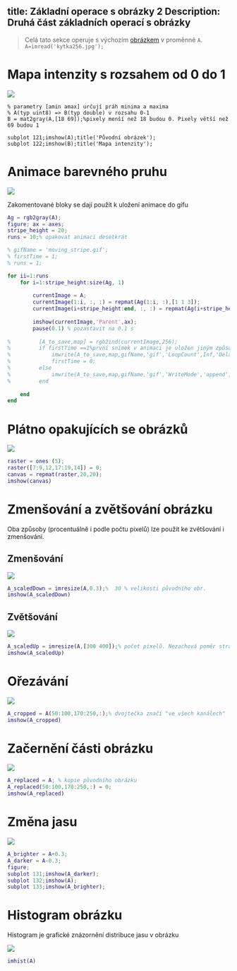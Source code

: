 title: Základní operace s obrázky 2
Description: Druhá část základních operací s obrázky
---
>Celá tato sekce operuje s výchozím [obrázkem](/zodoc/assets/img/kytka256.jpg) v proměnné `A`. `A=imread('kytka256.jpg');`

# Mapa intenzity s rozsahem od 0 do 1
![](../media/2018-10-02-20-49-00.png)
```
% parametry [amin amax] určují práh minima a maxima
% A(typ uint8) => B(typ double) v rozsahu 0-1
B = mat2gray(A,[18 69]);%pixely menší než 18 budou 0. Pixely větší než 69 budou 1

subplot 121;imshow(A);title('Původní obrázek');
subplot 122;imshow(B);title('Mapa intenzity');
```

# Animace barevného pruhu
![](../media/moving_stripe.gif)

Zakomentované bloky se dají použít k uložení animace do gifu

``` matlab
Ag = rgb2gray(A);
figure; ax = axes;
stripe_height = 20;
runs = 10;% opakovat animaci desetkrát

% gifName = 'moving_stripe.gif';
% firstTime = 1;
% runs = 1;

for ii=1:runs 
    for i=1:stripe_height:size(Ag, 1)
        
        currentImage = A;
        currentImage(1:i, :, :) = repmat(Ag(1:i, :),[1 1 3]);
        currentImage(i+stripe_height:end, :, :) = repmat(Ag(i+stripe_height:end, :),[1 1 3]);
        
        imshow(currentImage,'Parent',ax);
        pause(0.1) % pozastavit na 0.1 s
        
%         [A_to_save,map] = rgb2ind(currentImage,256);
%         if firstTime ==1%první snímek v animaci je uložen jiným způsobem
%             imwrite(A_to_save,map,gifName,'gif','LoopCount',Inf,'DelayTime',0.001);
%             firstTime = 0;
%         else
%             imwrite(A_to_save,map,gifName,'gif','WriteMode','append','DelayTime',0.001);
%         end
        
    end
end

```


# Plátno opakujících se obrázků
![](../media/img_repetitive_canvas.png)

``` matlab
raster = ones (5);
raster([7:9,12,17:19,14]) = 0;
canvas = repmat(raster,20,20);
imshow(canvas)
```
# Zmenšování a zvětšování obrázku
Oba způsoby (procentuálně i podle počtu pixelů) lze použít ke zvětšování i zmenšování.
## Zmenšování
![](../media/scaledDown.png)

``` matlab
A_scaledDown = imresize(A,0.3);%  30 % velikosti původního obr.
imshow(A_scaledDown)
```
## Zvětšování
![](../media/scaledUp.png)
```matlab
A_scaledUp = imresize(A,[300 400]);% počet pixelů. Nezachová poměr stran.
imshow(A_scaledUp)
```

# Ořezávání
![](../media/croped.png)
``` matlab
A_cropped = A(50:100,170:250,:);% dvojtečka značí "ve všech kanálech"
imshow(A_cropped)
```
# Začernění části obrázku
![](../media/replaced.png)
``` matlab
A_replaced = A; % kopie původního obrázku
A_replaced(50:100,170:250,:) = 0;
imshow(A_replaced)
```

# Změna jasu
![](../media/brightness.png)
``` matlab
A_brighter = A+0.3;
A_darker = A-0.3;
figure;
subplot 131;imshow(A_darker);
subplot 132;imshow(A);
subplot 133;imshow(A_brighter);
```
# Histogram obrázku

Histogram je grafické znázornění distribuce jasu v obrázku

![](../media/hist.png)
``` matlab
imhist(A)
```
